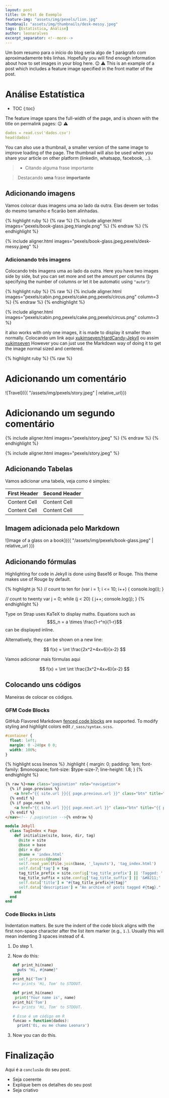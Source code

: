 ```yaml
---
layout: post
title: Um Post de Exemplo
feature-img: "assets/img/pexels/lion.jpg"
thumbnail: "assets/img/thumbnails/desk-messy.jpeg"
tags: [Estatística, Análise]
author: leonaralves
excerpt_separator: <!--more-->
---
```


Um bom resumo para o início do blog seria algo de 1 parágrafo com aproximadamente três linhas. Hopefully you will find enough information about how to set images in your blog here. 😉 ⚠️
This is an example of a post which includes a feature image specified in the front matter of the post. 
<!--more-->

# Análise Estatística 
<!-- To be placed at the beginning of the post, it is where the table of content will be generated -->
* TOC
{:toc}

The feature image spans the full-width of the page, and is shown with the title on permalink pages:   😉 ⚠️

```yaml
dados = read.csv('dados.csv')
head(dados)
```

You can also use a thumbnail, a smaller version of the same image to improve loading of the page.
The thumbnail will also be used when you share your article on other platform (linkedin, whatsapp, facebook, ...).

>  - Citando alguma frase importante

> Destacando **uma** frase **importante**

## Adicionando imagens

Vamos colocar duas imagens uma ao lado da outra. Elas devem ser todas do mesmo tamanho e ficarão bem alinhadas.

{% highlight ruby %}
{% raw %}
{% include aligner.html images="pexels/book-glass.jpeg,triangle.png" %}
{% endraw %}
{% endhighlight %}

{% include aligner.html images="pexels/book-glass.jpeg,pexels/desk-messy.jpeg" %}

### Adicionando três imagens

Colocando três imagens uma ao lado da outra. Here you have two images side by side, but you can set more and set the amount per columns 
(by specifying the number of columns or let it be automatic using `"auto"`):

{% highlight ruby %}
{% raw %}
{% include aligner.html images="pexels/cabin.png,pexels/cake.png,pexels/circus.png" column=3 %}
{% endraw %}
{% endhighlight %}

{% include aligner.html images="pexels/cabin.png,pexels/cake.png,pexels/circus.png" column=3 %}

it also works with only one images, it is made to display it smaller than normally. Colocando um link aqui [xukimseven/HardCandy-Jekyll](https://github.com/xukimseven/HardCandy-Jekyll) ou assim [xukimseven](https://github.com/xukimseven)
However you can just use the Markdown way of doing it to get the image normal sized and centered.

{% highlight ruby %}
{% raw %}
# Adicionando um comentário
![Travel]({{ "/assets/img/pexels/story.jpeg" | relative_url}})
# Adicionando um segundo comentário
{% include aligner.html images="pexels/story.jpeg" %}
{% endraw %}
{% endhighlight %}

{% include aligner.html images="pexels/story.jpeg" %}

## Adicionando Tabelas

Vamos adicionar uma tabela,  veja como é simples:

First Header  | Second Header
------------- | -------------
Content Cell  | Content Cell
Content Cell  | Content Cell

## Imagem adicionada pelo Markdown

![Image of a glass on a book]({{ "/assets/img/pexels/book-glass.jpeg" | relative_url }})

## Adicionando fórmulas

Highlighting for code in Jekyll is done using Base16 or Rouge. This theme makes use of Rouge by default.

{% highlight js %}
// count to ten
for (var i = 1; i <= 10; i++) {
    console.log(i);
}

// count to twenty
var j = 0;
while (j < 20) {
    j++;
    console.log(j);
}
{% endhighlight %}

Type on Strap uses KaTeX to display maths. Equations such as $$S_n = a \times \frac{1-r^n}{1-r}$$ can be displayed inline.

Alternatively, they can be shown on a new line:

$$ f(x) = \int \frac{2x^2+4x+6}{x-2} $$

Vamos adicionar mais fórmulas aqui

$$ f(x) = \int \int \frac{3x^2+4x+6}{x-2} $$

## Colocando uns códigos

Maneiras de colocar os códigos.

### GFM Code Blocks

GitHub Flavored Markdown [fenced code blocks](https://help.github.com/articles/creating-and-highlighting-code-blocks/) are supported. To modify styling and highlight colors edit `/_sass/syntax.scss`.

```css
#container {
  float: left;
  margin: 0 -240px 0 0;
  width: 100%;
}
```

{% highlight scss linenos %}
.highlight {
  margin: 0;
  padding: 1em;
  font-family: $monospace;
  font-size: $type-size-7;
  line-height: 1.8;
}
{% endhighlight %}

```html
{% raw %}<nav class="pagination" role="navigation">
  {% if page.previous %}
    <a href="{{ site.url }}{{ page.previous.url }}" class="btn" title="{{ page.previous.title }}">Previous article</a>
  {% endif %}
  {% if page.next %}
    <a href="{{ site.url }}{{ page.next.url }}" class="btn" title="{{ page.next.title }}">Next article</a>
  {% endif %}
</nav><!-- /.pagination -->{% endraw %}
```

```ruby
module Jekyll
  class TagIndex < Page
    def initialize(site, base, dir, tag)
      @site = site
      @base = base
      @dir = dir
      @name = 'index.html'
      self.process(@name)
      self.read_yaml(File.join(base, '_layouts'), 'tag_index.html')
      self.data['tag'] = tag
      tag_title_prefix = site.config['tag_title_prefix'] || 'Tagged: '
      tag_title_suffix = site.config['tag_title_suffix'] || '&#8211;'
      self.data['title'] = "#{tag_title_prefix}#{tag}"
      self.data['description'] = "An archive of posts tagged #{tag}."
    end
  end
end
```

### Code Blocks in Lists

Indentation matters. Be sure the indent of the code block aligns with the first non-space character after the list item marker (e.g., `1.`). Usually this will mean indenting 3 spaces instead of 4.

1. Do step 1.
2. Now do this:

   ```ruby
   def print_hi(name)
     puts "Hi, #{name}"
   end
   print_hi('Tom')
   #=> prints 'Hi, Tom' to STDOUT.
   ```
    
    ```python
   def print_hi(name)
     print('Your name is', name)
   print_hi('Tom')
   #=> prints 'Hi, Tom' to STDOUT.
   ```

    ```R
   # Esse é um código em R
   funcao = function(dados):
      print('Oi, eu me chamo Leonara')
   ```

3. Now you can do this.

# Finalização

Aqui é a `conclusão` do seu post.

* Seja coerente
* Explique bem os detalhes do seu post
* Seja criativo

[^1]: 
    {% include citation.html key="ref1" %}
